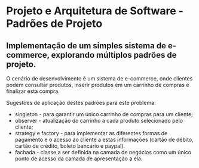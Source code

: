 # Projeto e Arquitetura de Software - Padrões de Projeto
<h2>Implementação de um simples sistema de e-commerce, explorando múltiplos padrões de projeto.</h2>

O cenário de desenvolvimento é um sistema de e-commerce, onde clientes podem consultar produtos, inserir produtos em um carrinho de compras e finalizar esta compra.

Sugestões de aplicação destes padrões para este problema:
<ul>
<li>singleton - para garantir um único carrinho de compras para um cliente;</li>
<li>observer - atualização do carrinho a cada produto selecionado pelo cliente;</li>
<li>strategy e factory - para implementar as diferentes formas de pagamento e o acesso ao cliente a estas informações (cartão de débito, cartão de crédito, boleto bancário e paypal).</li>
<li>fachada - classe a ser definida na camada de negócios como um único ponto de acesso da camada de apresentação a ela.</li>
</ul>
